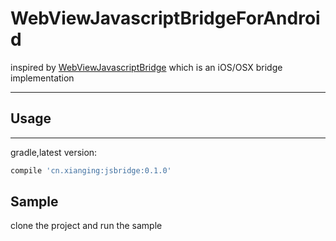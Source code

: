 # WebViewJavascriptBridgeForAndroid
inspired by [WebViewJavascriptBridge](https://github.com/marcuswestin/WebViewJavascriptBridge) which is an iOS/OSX bridge implementation

---

## Usage

---

gradle,latest version:

```bash
compile 'cn.xianging:jsbridge:0.1.0'
```

## Sample

clone the project and run the sample